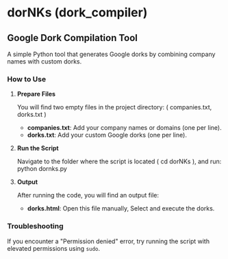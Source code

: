 # dorNKs (dork_compiler)

## Google Dork Compilation Tool

A simple Python tool that generates Google dorks by combining company names with custom dorks.



### How to Use

1. **Prepare Files**  

   You will find two empty files in the project directory: ( companies.txt, dorks.txt )
   - **companies.txt**: Add your company names or domains (one per line).
   - **dorks.txt**: Add your custom Google dorks (one per line).



2. **Run the Script**  

   Navigate to the folder where the script is located ( cd dorNKs ),  and run:
    python dornks.py



4. **Output**  

   After running the code, you will find an output file:
   - **dorks.html**: Open this file manually, Select and execute the dorks.


### Troubleshooting  
If you encounter a "Permission denied" error, try running the script with elevated permissions using `sudo`.
